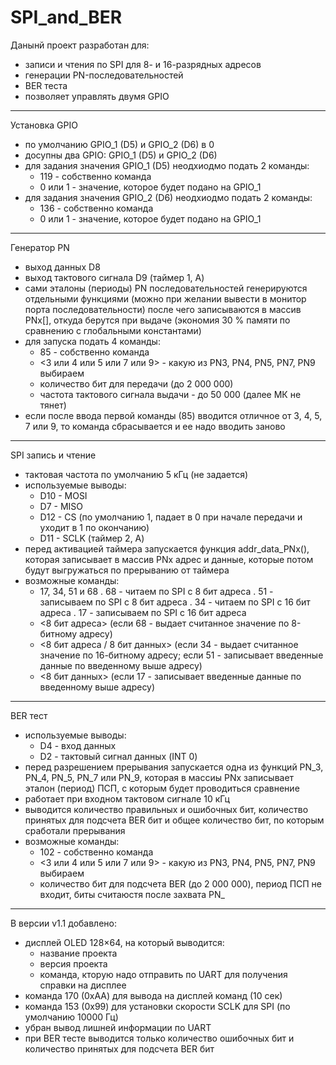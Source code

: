 # SPI_and_BER

Данынй проект разработан для:
- записи и чтения по SPI для 8- и 16-разрядных адресов
- генерации PN-последовательностей
- BER теста
- позволяет управлять двумя GPIO

***
Установка GPIO
- по умолчанию GPIO_1 (D5) и GPIO_2 (D6) в 0
- досупны два GPIO: GPIO_1 (D5) и GPIO_2 (D6)
- для задания значения GPIO_1 (D5) неодхиодмо подать 2 команды: 
  * 119 - собственно команда
  * 0 или 1 - значение, которое будет подано на GPIO_1
- для задания значения GPIO_2 (D6) неодхиодмо подать 2 команды: 
  * 136 - собственно команда
  * 0 или 1 - значение, которое будет подано на GPIO_1

***
Генератор PN
- выход данных D8
- выход тактового сигнала D9 (таймер 1, А)
- сами эталоны (периоды) PN последовательностей генерируются отдельными функциями (можно при желании вывести в монитор порта последовательности) после чего записываются в массив PNx[],
откуда берутся при выдаче (экономия 30 % памяти по сравнению с глобальными константами)
- для запуска подать 4 команды:
  * 85 - собственно команда
  * <3 или 4 или 5 или 7 или 9> - какую из PN3, PN4, PN5, PN7, PN9 выбираем
  * количество бит для передачи (до 2 000 000)
  * частота тактового сигнала выдачи - до 50 000 (далее МК не тянет)
- если после ввода первой команды (85) вводится отличное от 3, 4, 5, 7 или 9, то команда сбрасывается и ее надо вводить заново
 
***
SPI запись и чтение
- тактовая частота по умолчанию 5 кГц (не задается)
- используемые выводы:
  * D10 - MOSI
  * D7 - MISO
  * D12 - CS (по умолчанию 1, падает в 0 при начале передачи и уходит в 1 по окончанию)
  * D11 - SCLK (таймер 2, А)
- перед активацией таймера запускается функция addr_data_PNx(), которая записывает в массив PNx адрес и данные, которые потом будут выгружаться по прерыванию от таймера
- возможные команды:
  * 17, 34, 51 и 68
    . 68 - читаем по SPI с 8 бит адреса
    . 51 - записываем по SPI с 8 бит адреса
    . 34 - читаем по SPI с 16 бит адреса
    . 17 - записываем по SPI с 16 бит адреса
  * <8 бит адреса> (если 68 - выдает считанное значение по 8-битному адресу)
  * <8 бит адреса / 8 бит данных> (если  34 - выдает считанное значение по 16-битному адресу; если 51 - записывает введенные данные по введенному выше адресу)
  * <8 бит данных> (если 17 - записывает введенные данные по введенному выше адресу)

***
BER тест
- используемые выводы:
  * D4 - вход данных
  * D2 - тактовый сигнал данных (INT 0)
- перед разрешением прерывания запускается одна из функций PN_3, PN_4, PN_5, PN_7 или PN_9, которая в массиы PNx записывает эталон (период) ПСП, с которым будет проводиться сравнение
- работает при входном тактовом сигнале 10 кГц
- выводится количество правильных и ошибочных бит, количество принятых для подсчета BER бит и общее количество бит, по которым сработали прерывания
- возможные команды:
  * 102 - собственно команда
  * <3 или 4 или 5 или 7 или 9> - какую из PN3, PN4, PN5, PN7, PN9 выбираем
  * количество бит для подсчета BER (до 2 000 000), период ПСП не входит,   биты считаюстя после захвата PN_

***
В версии v1.1 добавлено:
- дисплей OLED 128×64, на который выводится:
  * название проекта
  * версия проекта
  * команда, кторую надо отправить по UART для получения справки на дисплее
- команда 170 (0хAA) для вывода на дисплей команд  (10 сек)
- команда 153 (0x99) для установки скорости SCLK для SPI (по умолчанию 10000 Гц)
- убран вывод лишней информации по UART
- при BER тесте выводится только количество ошибочных бит и количество принятых для подсчета BER бит
